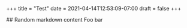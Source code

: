 +++
title = "Test"
date = 2021-04-14T12:53:09-07:00
draft = false
+++

<form
  action="[URL]"
  method="post"
>
## Random markdown content
Foo bar

